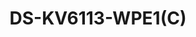 ---
id: 4
title: "DS-KV6113-WPE1(C)"
slug: "video-4"
subTitle: "POE/WiFi Villa Door Station"
category: "videointercom"
imgCard: "/src/assets/images/videointercom/DS-KV6113-WPE1(C)/DS-KV6113-WPE1(C)-1.webp"
imgAlt: "DS-KV6113-WPE1(C)"
thumbnails: [
  "/src/assets/images/videointercom/DS-KV6113-WPE1(C)/DS-KV6113-WPE1(C)-1.webp",
  "/src/assets/images/videointercom/DS-KV6113-WPE1(C)/DS-KV6113-WPE1(C)-2.webp",
  "/src/assets/images/videointercom/DS-KV6113-WPE1(C)/DS-KV6113-WPE1(C)-3.webp",
]
features: [
  "2 MP HD camera with IR night vision",
  "One-touch call button for easy operation",
  "Built-in EM card reader for secure access",
  "Standard PoE for simplified power and data",
  "IP65-rated weatherproof design",
  "WiFi support and mobile control via Hik-Connect app",
]
rating: 4.5
reviewCount: 50
specifications: {
  System_parameters: {
    Operation_system: "Linux",
    ROM: "32 MB",
    RAM: "256 MB",
    Processor: "Embeded high performance processor"
  },
  Display_parameters: {
    Screen_size: "/",
    Operation_method: "/",
    Type: "/",
    Resolution: "/"
  },
  Video_parameters: {
    Lens: "1",
    Resolution: "Main stream: 1920 × 1080p, 720p; Sub stream: 640 × 480p",
    FOV: "Horizontal: 131° Vertical: 78°",
    Wide_dynamic_range_WDR: "Support 120 dB",
    Supplement_light: "IR light, up to 3 m",
    Video_compression_standard: "H.264; H.265; MJPEG"
  },
  Audio_parameters: {
    Audio_input: "1 built-in omnidirectional microphone",
    Audio_compression_standard: "G.711 U、G.711 A、Opus、AAC-LD、AAC-LC、G.726、G.722.1",
    Audio_output: "1 built-in loudspeaker",
    Audio_compression_bitrate: "64 Kbps",
    Audio_quality: "Noise suppression and echo cancellation",
    Volume_adjustment: "Adjustable"
  }
}
---